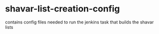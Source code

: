 # shavar-list-creation-config
contains config files needed to run the jenkins task that builds the shavar lists
